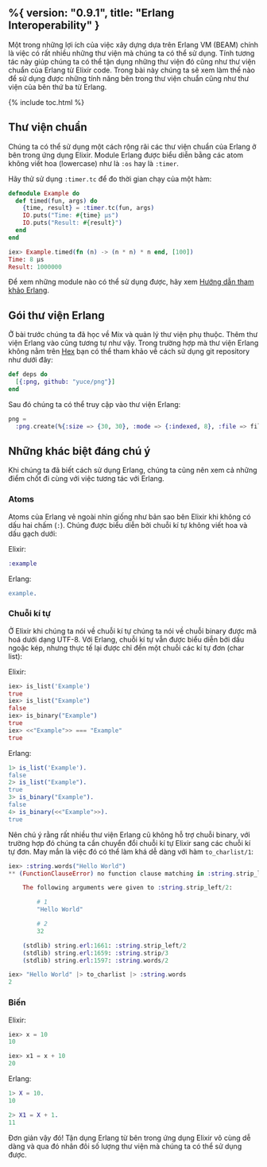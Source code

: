 %{
  version: "0.9.1",
  title: "Erlang Interoperability"
}
---

Một trong những lợi ích của việc xây dựng dựa trên Erlang VM (BEAM) chính là việc có rất nhiều những thư viện mà chúng ta có thể sử dụng. Tính tương tác này giúp chúng ta có thể tận dụng những thư viện đó cũng như thư viện chuẩn của Erlang từ Elixir code. Trong bài này chúng ta sẽ xem làm thế nào để sử dụng được những tính năng bên trong thư viện chuẩn cũng như thư viện của bên thứ ba từ Erlang.

{% include toc.html %}

## Thư viện chuẩn
Chúng ta có thể sử dụng một cách rộng rãi các thư viện chuẩn của Erlang ở bên trong ứng dụng Elixir. Module Erlang được biểu diễn bằng các atom không viết hoa (lowercase) như là `:os` hay là `:timer`.

Hãy thử sử dụng `:timer.tc` để đo thời gian chạy của một hàm:

```elixir
defmodule Example do
  def timed(fun, args) do
    {time, result} = :timer.tc(fun, args)
    IO.puts("Time: #{time} μs")
    IO.puts("Result: #{result}")
  end
end

iex> Example.timed(fn (n) -> (n * n) * n end, [100])
Time: 8 μs
Result: 1000000
```

Để xem những module nào có thể sử dụng được, hãy xem [Hướng dẫn tham khảo Erlang](http://erlang.org/doc/apps/stdlib/).

## Gói thư viện Erlang

Ở bài trước chúng ta đã học về Mix và quản lý thư viện phụ thuộc. Thêm thư viện Erlang vào cũng tương tự như vậy. Trong trường hợp mà thư viện Erlang không nằm trên [Hex](https://hex.pm) bạn có thể tham khảo về cách sử dụng git repository như dưới đây:

```elixir
def deps do
  [{:png, github: "yuce/png"}]
end
```

Sau đó chúng ta có thể truy cập vào thư viện Erlang:

```elixir
png =
  :png.create(%{:size => {30, 30}, :mode => {:indexed, 8}, :file => file, :palette => palette})
```

## Những khác biệt đáng chú ý

Khi chúng ta đã biết cách sử dụng Erlang, chúng ta cũng nên xem cả những điểm chốt đi cùng với việc tương tác với Erlang.

### Atoms

Atoms của Erlang vẻ ngoài nhìn giống như bản sao bên Elixir khi không có dấu hai chấm (`:`). Chúng được biểu diễn bởi chuỗi kí tự không viết hoa và dấu gạch dưới:

Elixir:

```elixir
:example
```

Erlang:

```erlang
example.
```

### Chuỗi kí tự

Ở Elixir khi chúng ta nói về chuỗi kí tự chúng ta nói về chuỗi binary được mã hoá dưới dạng UTF-8. Với Erlang, chuỗi kí tự vẫn được biểu diễn bởi dấu ngoặc kép, nhưng thực tế lại được chỉ đến một chuỗi các kí tự đơn (char list):

Elixir:

```elixir
iex> is_list('Example')
true
iex> is_list("Example")
false
iex> is_binary("Example")
true
iex> <<"Example">> === "Example"
true
```

Erlang:

```erlang
1> is_list('Example').
false
2> is_list("Example").
true
3> is_binary("Example").
false
4> is_binary(<<"Example">>).
true
```

Nên chú ý rằng rất nhiều thư viện Erlang cũ không hỗ trợ chuỗi binary, với trường hợp đó chúng ta cần chuyển đổi chuỗi kí tự Elixir sang các chuỗi kí tự đơn. May mắn là việc đó có thể làm khá dễ dàng với hàm `to_charlist/1`:

```elixir
iex> :string.words("Hello World")
** (FunctionClauseError) no function clause matching in :string.strip_left/2

    The following arguments were given to :string.strip_left/2:

        # 1
        "Hello World"

        # 2
        32

    (stdlib) string.erl:1661: :string.strip_left/2
    (stdlib) string.erl:1659: :string.strip/3
    (stdlib) string.erl:1597: :string.words/2

iex> "Hello World" |> to_charlist |> :string.words
2
```

### Biến

Elixir:

```elixir
iex> x = 10
10

iex> x1 = x + 10
20
```

Erlang:

```erlang
1> X = 10.
10

2> X1 = X + 1.
11
```

Đơn giản vậy đó! Tận dụng Erlang từ bên trong ứng dụng Elixir vô cùng dễ dàng và qua đó nhân đôi số lượng thư viện mà chúng ta có thể sử dụng được.
